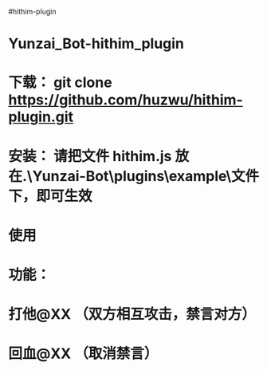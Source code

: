 #hithim-plugin
# Yunzai_Bot-hithim_plugin
# 下载： git clone https://github.com/huzwu/hithim-plugin.git
# 安装： 请把文件 hithim.js 放在.\Yunzai-Bot\plugins\example\文件下，即可生效
# 使用 
#     功能：
#         打他@XX （双方相互攻击，禁言对方）
#         回血@XX （取消禁言）
